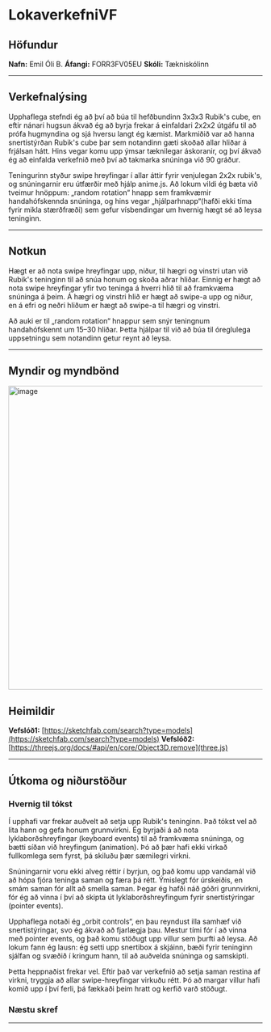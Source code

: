# LokaverkefniVF

## Höfundur
**Nafn:** Emil Óli B.
**Áfangi:** FORR3FV05EU 
**Skóli:** Tækniskólinn

---

## Verkefnalýsing
Upphaflega stefndi ég að því að búa til hefðbundinn 3x3x3 Rubik's cube, en eftir nánari hugsun ákvað ég að byrja frekar á einfaldari 2x2x2 útgáfu til að prófa hugmyndina og sjá hversu langt ég kæmist. Markmiðið var að hanna snertistýrðan Rubik's cube þar sem notandinn gæti skoðað allar hliðar á frjálsan hátt. Hins vegar komu upp ýmsar tæknilegar áskoranir, og því ákvað ég að einfalda verkefnið með því að takmarka snúninga við 90 gráður.

Teningurinn styður swipe hreyfingar í allar áttir fyrir venjulegan 2x2x rubik's, og snúningarnir eru útfærðir með hjálp anime.js. Að lokum vildi ég bæta við tveimur hnöppum: „random rotation“ hnapp sem framkvæmir handahófskennda snúninga, og hins vegar „hjálparhnapp“(hafði ekki tíma fyrir mikla stærðfræði) sem gefur vísbendingar um hvernig hægt sé að leysa teninginn. 

---

## Notkun
Hægt er að nota swipe hreyfingar upp, niður, til hægri og vinstri utan við Rubik's teninginn til að snúa honum og skoða aðrar hliðar. Einnig er hægt að nota swipe hreyfingar yfir tvo teninga á hverri hlið til að framkvæma snúninga á þeim. Á hægri og vinstri hlið er hægt að swipe-a upp og niður, en á efri og neðri hliðum er hægt að swipe-a til hægri og vinstri.

Að auki er til „random rotation“ hnappur sem snýr teningnum handahófskennt um 15–30 hliðar. Þetta hjálpar til við að búa til óreglulega uppsetningu sem notandinn getur reynt að leysa.


---


## Myndir og myndbönd
<img width="737" height="601" alt="image" src="https://github.com/user-attachments/assets/3202ec20-6b3e-4e15-8cc0-69e195decde2" />









## Heimildir

**Vefslóð1:** [https://sketchfab.com/search?type=models](https://sketchfab.com/search?type=models) 
**Vefslóð2:** [https://threejs.org/docs/#api/en/core/Object3D.remove](three.js) 



---

## Útkoma og niðurstöður

### Hvernig til tókst

Í upphafi var frekar auðvelt að setja upp Rubik's teninginn. Það tókst vel að lita hann og gefa honum grunnvirkni. Ég byrjaði á að nota lyklaborðshreyfingar (keyboard events) til að framkvæma snúninga, og bætti síðan við hreyfingum (animation). Þó að þær hafi ekki virkað fullkomlega sem fyrst, þá skiluðu þær sæmilegri virkni.

Snúningarnir voru ekki alveg réttir í byrjun, og það komu upp vandamál við að hópa fjóra teninga saman og færa þá rétt. Ýmislegt fór úrskeiðis, en smám saman fór allt að smella saman. Þegar ég hafði náð góðri grunnvirkni, fór ég að vinna í því að skipta út lyklaborðshreyfingum fyrir snertistýringar (pointer events).

Upphaflega notaði ég „orbit controls“, en þau reyndust illa samhæf við snertistýringar, svo ég ákvað að fjarlægja þau. Mestur tími fór í að vinna með pointer events, og það komu stöðugt upp villur sem þurfti að leysa. Að lokum fann ég lausn: ég setti upp snertibox á skjáinn, bæði fyrir teninginn sjálfan og svæðið í kringum hann, til að auðvelda snúninga og samskipti.

Þetta heppnaðist frekar vel. Eftir það var verkefnið að setja saman restina af virkni, tryggja að allar swipe-hreyfingar virkuðu rétt. Þó að margar villur hafi komið upp í því ferli, þá fækkaði þeim hratt og kerfið varð stöðugt.




### Næstu skref


---
